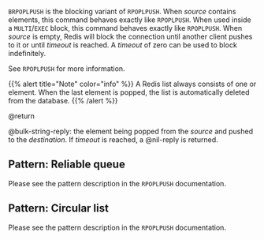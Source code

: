 `BRPOPLPUSH` is the blocking variant of `RPOPLPUSH`.
When _source_ contains elements, this command behaves exactly like `RPOPLPUSH`.
When used inside a `MULTI`/`EXEC` block, this command behaves exactly like `RPOPLPUSH`.
When _source_ is empty, Redis will block the connection until another client
pushes to it or until _timeout_ is reached.
A _timeout_ of zero can be used to block indefinitely.

See `RPOPLPUSH` for more information.

{{% alert title="Note" color="info" %}}
A Redis list always consists of one or element.
When the last element is popped, the list is automatically deleted from the database.
{{% /alert  %}}

@return

@bulk-string-reply: the element being popped from the _source_ and pushed to the _destination_.
If _timeout_ is reached, a @nil-reply is returned.

## Pattern: Reliable queue

Please see the pattern description in the `RPOPLPUSH` documentation.

## Pattern: Circular list

Please see the pattern description in the `RPOPLPUSH` documentation.
